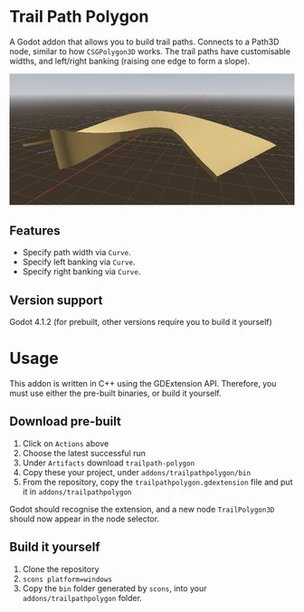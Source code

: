 # Trail Path Polygon

A Godot addon that allows you to build trail paths. Connects to a Path3D node, similar to how `CSGPolygon3D` works. The trail paths have customisable widths, and left/right banking (raising one edge to form a slope).

![Example photo](trailpathpolygon.png)

## Features
- Specify path width via `Curve`.
- Specify left banking via `Curve`.
- Specify right banking via `Curve`.

## Version support

Godot 4.1.2 (for prebuilt, other versions require you to build it yourself)

# Usage

This addon is written in C++ using the GDExtension API. Therefore, you must use either the pre-built binaries, or build it yourself.

## Download pre-built

1. Click on `Actions` above
2. Choose the latest successful run
3. Under `Artifacts` download `trailpath-polygon`
4. Copy these your project, under `addons/trailpathpolygon/bin`
5. From the repository, copy the `trailpathpolygon.gdextension` file and put it in `addons/trailpathpolygon`

Godot should recognise the extension, and a new node `TrailPolygon3D` should now appear in the node selector.

## Build it yourself

1. Clone the repository
2. `scons platform=windows`
3. Copy the `bin` folder generated by `scons`, into your `addons/trailpathpolygon` folder.